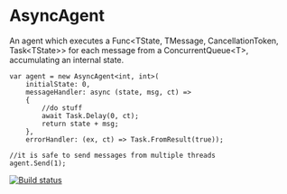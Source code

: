 # AsyncAgent
An agent which executes a Func&lt;TState, TMessage, CancellationToken, Task&lt;TState>> for each message from a ConcurrentQueue&lt;T>, accumulating an internal state.
```
var agent = new AsyncAgent<int, int>(
    initialState: 0,
    messageHandler: async (state, msg, ct) =>
    {
        //do stuff
        await Task.Delay(0, ct);
        return state + msg;
    },
    errorHandler: (ex, ct) => Task.FromResult(true));

//it is safe to send messages from multiple threads
agent.Send(1);
```

[![Build status](https://ci.appveyor.com/api/projects/status/lwlmja34mnec0hi2/branch/master?svg=true)](https://ci.appveyor.com/project/g-un--/asyncagent/branch/master)
